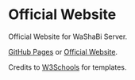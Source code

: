 # Official Website

Official Website for WaShaBi Server.

[GitHub Pages](https://wsb-washabi.github.io/Official-Website/) or [Official Website](https://www.washabi.world).

Credits to [W3Schools](https://www.w3schools.com) for templates.
